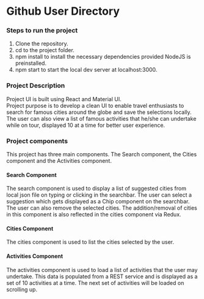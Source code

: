 # Github User Directory
### Steps to run the project  
1. Clone the repository.  
2. cd to the project folder.  
3. npm install to install the necessary dependencies provided NodeJS is preinstalled.  
4. npm start to start the local dev server at localhost:3000.  

### Project Description  
Project UI is built using React and Material UI.  
Project purpose is to develop a clean UI to enable travel enthusiasts to search for famous cities around the globe and save the selections locally. The user can also view a list of famous activities that he/she can undertake while on tour, displayed 10 at a time for better user experience.

### Project components  
This project has three main components. The Search component, the Cities component and the Activities component.
#### Search Component    
The search component is used to display a list of suggested cities from local json file on typing or clicking in the searchbar. The user can select a suggestion which gets displayed as a Chip component on the searchbar. The user can also remove the selected cities. The addition/removal of cities in this component is also reflected in the cities component via Redux.
#### Cities Component  
The cities component is used to list the cities selected by the user.  
#### Activities Component  
The activities component is used to load a list of activities that the user may undertake. This data is populated from a REST service and is displayed as a set of 10 activities at a time. The next set of activities will be loaded on scrolling up.
